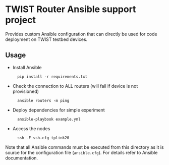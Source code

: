 TWIST Router Ansible support project
====================================

Provides custom Ansible configuration that can directly be used for code deployment on TWIST testbed devices.

## Usage

- Install Ansible

        pip install -r requirements.txt

- Check the connection to ALL routers (will fail if device is not provisioned)

        ansible routers -m ping

- Deploy dependencies for simple experiment
    
        ansible-playbook example.yml

- Access the nodes

        ssh -F ssh.cfg tplink20

Note that all Ansible commands must be executed from this directory as it is source for the configuration file (`ansible.cfg`). For details refer to Ansible documentation.
